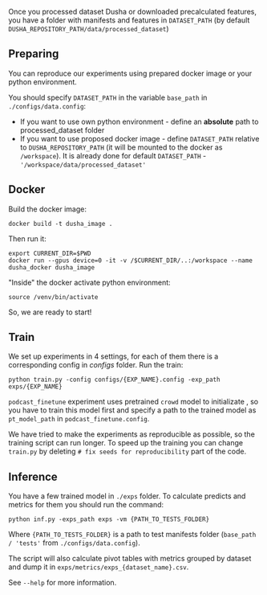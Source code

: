 Once you processed dataset Dusha or downloaded precalculated features, you have a folder with manifests and features in `DATASET_PATH`
(by default `DUSHA_REPOSITORY_PATH/data/processed_dataset`)

## Preparing
You can reproduce our experiments using prepared docker image or your python environment.

You should specify `DATASET_PATH` in the variable `base_path` in `./configs/data.config`:
- If you want to use own python environment - define an **absolute** path to processed_dataset folder
- If you want to use proposed docker image - define `DATASET_PATH` relative to `DUSHA_REPOSITORY_PATH` (it will be mounted to the docker as `/workspace`).
  It is already done for default `DATASET_PATH` - `'/workspace/data/processed_dataset'`

## Docker
Build the docker image:

```
docker build -t dusha_image .
```

Then run it:

```
export CURRENT_DIR=$PWD
docker run --gpus device=0 -it -v /$CURRENT_DIR/..:/workspace --name dusha_docker dusha_image
```

"Inside" the docker activate python environment:
```
source /venv/bin/activate
```

So, we are ready to start!

## Train
We set up experiments in 4 settings, for each of them there is a corresponding config in _configs_ folder.
Run the train:

```
python train.py -config configs/{EXP_NAME}.config -exp_path exps/{EXP_NAME}
```

`podcast_finetune` experiment uses pretrained `crowd` model to initializate ,
so you have to train this model first and specify a path to the trained model as `pt_model_path` in `podcast_finetune.config`.

We have tried to make the experiments as reproducible as possible, so the training script can run longer.
To speed up the training you can change `train.py` by deleting `# fix seeds for reproducibility` part of the code.


## Inference
You have a few trained model in `./exps` folder.
To calculate predicts and metrics for them you should run the command:

```
python inf.py -exps_path exps -vm {PATH_TO_TESTS_FOLDER}
```

Where `{PATH_TO_TESTS_FOLDER}` is a path to test manifests folder (`base_path / 'tests'` from `./configs/data.config`).

The script will also calculate pivot tables with metrics grouped by dataset and dump it in `exps/metrics/exps_{dataset_name}.csv`.

See `--help` for more information.
